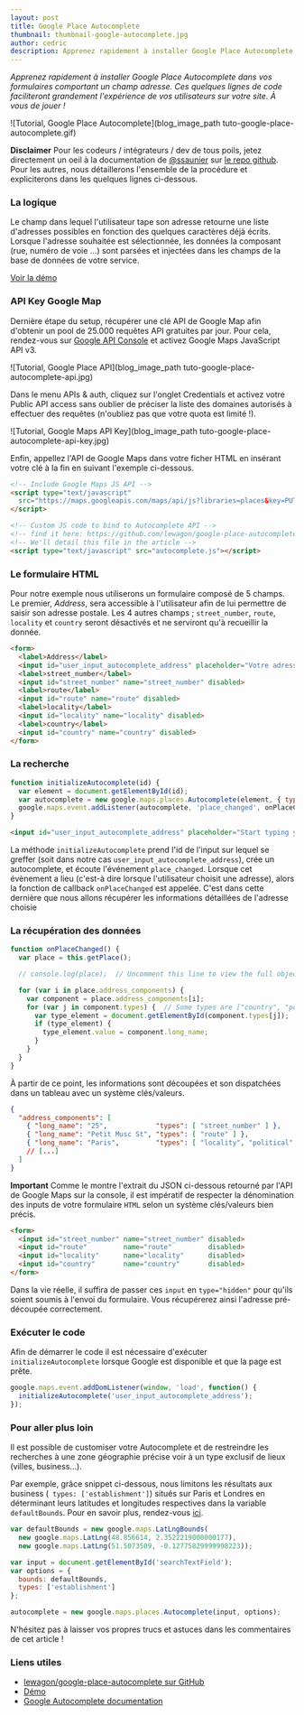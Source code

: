 ```yaml
---
layout: post
title: Google Place Autocomplete
thumbnail: thumbnail-google-autocomplete.jpg
author: cedric
description: Apprenez rapidement à installer Google Place Autocomplete dans vos formulaires comportant une adresse. Ces quelques lignes de code faciliteront grandement l'expérience de vos utilisateurs sur votre site. À vous de jouer !
---
```


*Apprenez rapidement à installer Google Place Autocomplete dans vos formulaires comportant un champ adresse. Ces quelques lignes de code faciliteront grandement l'expérience de vos utilisateurs sur votre site. À vous de jouer !*

![Tutorial, Google Place Autocomplete](blog_image_path tuto-google-place-autocomplete.gif)

**Disclaimer** Pour les codeurs / intégrateurs / dev de tous poils, jetez directement un oeil à la documentation de [@ssaunier](https://twitter.com/ssaunier) sur [le repo github](https://github.com/lewagon/google-place-autocomplete). Pour les autres, nous détaillerons l'ensemble de la procédure et expliciterons dans les quelques lignes ci-dessous.

### La logique

Le champ dans lequel l'utilisateur tape son adresse retourne une liste d'adresses possibles en fonction des quelques caractères déjà écrits. Lorsque l'adresse souhaitée est sélectionnée, les données la composant (rue, numéro de voie ...) sont parsées et injectées dans les champs de la base de données de votre service.

[Voir la démo](http://lewagon.github.io/google-place-autocomplete/)

### API Key Google Map

Dernière étape du setup, récupérer une clé API de Google Map afin d'obtenir un pool de 25.000 requêtes API gratuites par jour. Pour cela, rendez-vous sur [Google API Console](https://code.google.com/apis/console) et activez Google Maps JavaScript API v3.

![Tutorial, Google Place API](blog_image_path tuto-google-place-autocomplete-api.jpg)

Dans le menu APIs & auth, cliquez sur l'onglet Credentials et activez votre Public API access sans oublier de préciser la liste des domaines autorisés à effectuer des requêtes (n'oubliez pas que votre quota est limité !).

![Tutorial, Google Maps API Key](blog_image_path tuto-google-place-autocomplete-api-key.jpg)

Enfin, appellez l'API de Google Maps dans votre ficher HTML en insérant votre clé à la fin en suivant l'exemple ci-dessous.


```html
<!-- Include Google Maps JS API -->
<script type="text/javascript"
  src="https://maps.googleapis.com/maps/api/js?libraries=places&key=PUT_YOUR_OWN_KEY_HERE">
</script>

<!-- Custom JS code to bind to Autocomplete API -->
<!-- find it here: https://github.com/lewagon/google-place-autocomplete/blob/gh-pages/autocomplete.js -->
<!-- We'll detail this file in the article -->
<script type="text/javascript" src="autocomplete.js"></script>
```

### Le formulaire HTML

Pour notre exemple nous utiliserons un formulaire composé de 5 champs. Le premier, *Address*, sera accessible à l'utilisateur afin de lui permettre de saisir son adresse postale. Les 4 autres champs ; `street_number`, `route`, `locality` et `country` seront désactivés et ne serviront qu'à recueillir la donnée.

```html
<form>
  <label>Address</label>
  <input id="user_input_autocomplete_address" placeholder="Votre adresse...">
  <label>street_number</label>
  <input id="street_number" name="street_number" disabled>
  <label>route</label>
  <input id="route" name="route" disabled>
  <label>locality</label>
  <input id="locality" name="locality" disabled>
  <label>country</label>
  <input id="country" name="country" disabled>
</form>
```

### La recherche

```js
function initializeAutocomplete(id) {
  var element = document.getElementById(id);
  var autocomplete = new google.maps.places.Autocomplete(element, { types: ['geocode'] });
  google.maps.event.addListener(autocomplete, 'place_changed', onPlaceChanged);
}
```

```html
<input id="user_input_autocomplete_address" placeholder="Start typing your address...">
```

La méthode ```initializeAutocomplete``` prend l'id de l'input sur lequel se greffer (soit dans notre cas ```user_input_autocomplete_address```), crée un autocomplete, et écoute l'événement ```place_changed```. Lorsque cet évènement a lieu (c'est-à dire lorsque l'utilisateur choisit une adresse), alors la fonction de callback ```onPlaceChanged``` est appelée. C'est dans cette dernière que nous allons récupérer les informations détaillées de l'adresse choisie

### La récupération des données

```js
function onPlaceChanged() {
  var place = this.getPlace();

  // console.log(place);  // Uncomment this line to view the full object returned by Google API.

  for (var i in place.address_components) {
    var component = place.address_components[i];
    for (var j in component.types) {  // Some types are ["country", "political"]
      var type_element = document.getElementById(component.types[j]);
      if (type_element) {
        type_element.value = component.long_name;
      }
    }
  }
}
```

À partir de ce point, les informations sont découpées et son dispatchées dans un tableau avec un système clés/valeurs.

```json
{
  "address_components": [
    { "long_name": "25",            "types": [ "street_number" ] },
    { "long_name": "Petit Musc St", "types": [ "route" ] },
    { "long_name": "Paris",         "types": [ "locality", "political" ] }
    // [...]
  ]
}
```

**Important** Comme le montre l'extrait du JSON ci-dessous retourné par l'API de Google Maps sur la console, il est impératif de respecter la dénomination des inputs de votre formulaire ```HTML``` selon un système clés/valeurs bien précis.

```html
<form>
  <input id="street_number" name="street_number" disabled>
  <input id="route"         name="route"         disabled>
  <input id="locality"      name="locality"      disabled>
  <input id="country"       name="country"       disabled>
</form>
```

Dans la vie réelle, il suffira de passer ces `input` en `type="hidden"` pour qu'ils soient soumis à
l'envoi du formulaire. Vous récupérerez ainsi l'adresse pré-découpée correctement.

### Exécuter le code

Afin de démarrer le code il est nécessaire d'exécuter ```initializeAutocomplete``` lorsque Google est disponible et que la page est prête.

```js
google.maps.event.addDomListener(window, 'load', function() {
  initializeAutocomplete('user_input_autocomplete_address');
});
```

### Pour aller plus loin

Il est possible de customiser votre Autocomplete et de restreindre les recherches à une zone géographie précise voir à un type exclusif de lieux (villes, business...).

Par exemple, grâce snippet ci-dessous, nous limitons les résultats aux business (``` types: ['establishment']```) situés sur Paris et Londres en déterminant leurs latitudes et longitudes respectives dans la variable ```defaultBounds```. Pour en savoir plus, rendez-vous [ici](https://developers.google.com/maps/documentation/javascript/places-autocomplete).

```js
var defaultBounds = new google.maps.LatLngBounds(
  new google.maps.LatLng(48.856614, 2.3522219000000177),
  new google.maps.LatLng(51.5073509, -0.12775829999998223));

var input = document.getElementById('searchTextField');
var options = {
  bounds: defaultBounds,
  types: ['establishment']
};

autocomplete = new google.maps.places.Autocomplete(input, options);
```

N'hésitez pas à laisser vos propres trucs et astuces dans les commentaires de cet article !

### Liens utiles

- [lewagon/google-place-autocomplete sur GitHub](https://github.com/lewagon/google-place-autocomplete)
- [Démo](http://lewagon.github.io/google-place-autocomplete/)
- [Google Autocomplete documentation](https://developers.google.com/maps/documentation/javascript/places-autocomplete)


